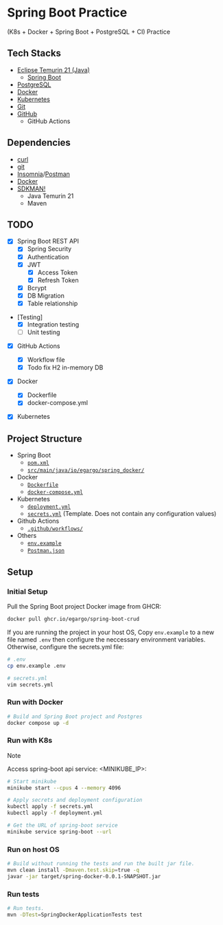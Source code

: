 # Spring Boot Practice

(K8s + Docker + Spring Boot + PostgreSQL + CI) Practice


## Tech Stacks

- [Eclipse Temurin 21 (Java)](https://adoptium.net/temurin/)
    - [Spring Boot](https://spring.io/projects/spring-boot)
- [PostgreSQL](https://www.postgresql.org/)
- [Docker](https://docs.docker.com/engine/)
- [Kubernetes](https://kubernetes.io/)
- [Git](https://git-scm.com/)
- [GitHub](https://github.com/)
    - GitHub Actions


## Dependencies

- [curl](https://curl.se/)
- [git](https://git-scm.com/)
- [Insomnia]()/[Postman]()
- [Docker](https://docs.docker.com/engine/)
- [SDKMAN!](https://sdkman.io/)
    - Java Temurin 21
    - Maven


## TODO

- [x] Spring Boot REST API
    - [x] Spring Security
    - [x] Authentication
    - [x] JWT
        - [x] Access Token
        - [x] Refresh Token
    - [x] Bcrypt
    - [x] DB Migration
    - [x] Table relationship
- [Testing]
    - [x] Integration testing
    - [ ] Unit testing
- [x] GitHub Actions
    - [x] Workflow file
    - [x] Todo fix H2 in-memory DB
- [x] Docker
    - [x] Dockerfile
    - [x] docker-compose.yml
- [x] Kubernetes


## Project Structure

- Spring Boot
    - [`pom.xml`](pom.xml)
    - [`src/main/java/io/egargo/spring_docker/`](src/main/java/io/egargo/spring_docker/)
- Docker
    - [`Dockerfile`](Dockerfile)
    - [`docker-compose.yml`](docker-compose.yml)
- Kubernetes
    - [`deployment.yml`](deployment.yml)
    - [`secrets.yml`](secrets.yml) (Template. Does not contain any configuration values)
- Github Actions
    - [`.github/workflows/`](.github/workflows/)
- Others
    - [`env.example`](env.example)
    - [`Postman.json`](Postman.json)


## Setup


### Initial Setup

Pull the Spring Boot project Docker image from GHCR:
```bash
docker pull ghcr.io/egargo/spring-boot-crud
```

If you are running the project in your host OS, Copy `env.example` to a new
file named `.env` then configure the neccessary environment variables.
Otherwise, configure the secrets.yml file:
```bash
# .env
cp env.example .env

# secrets.yml
vim secrets.yml
```


### Run with Docker

```bash
# Build and Spring Boot project and Postgres
docker compose up -d
```


### Run with K8s

> [!NOTE]
> Access spring-boot api service: <MINIKUBE_IP>:<NODEPORT>

```bash
# Start minikube
minikube start --cpus 4 --memory 4096

# Apply secrets and deployment configuration
kubectl apply -f secrets.yml
kubectl apply -f deployment.yml

# Get the URL of spring-boot service
minikube service spring-boot --url
```


### Run on host OS

```bash
# Build without running the tests and run the built jar file.
mvn clean install -Dmaven.test.skip=true -q
javar -jar target/spring-docker-0.0.1-SNAPSHOT.jar
```


### Run tests

```bash
# Run tests.
mvn -DTest=SpringDockerApplicationTests test
```
